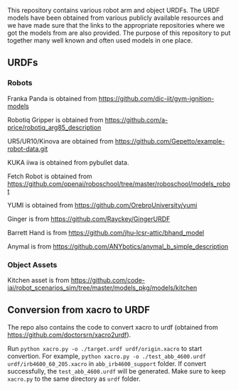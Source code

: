 This repository contains various robot arm and object URDFs. The URDF models have been obtained from various publicly available resources and we have made sure that the links to the appropriate repositories where we got the models from are also provided. The purpose of this repository to put together many well known and often used models in one place. 

## URDFs

### Robots 

Franka Panda is obtained from https://github.com/dic-iit/gym-ignition-models

Robotiq Gripper is obtained from https://github.com/a-price/robotiq_arg85_description

UR5/UR10/Kinova are obtained from https://github.com/Gepetto/example-robot-data.git

KUKA iiwa is obtained from pybullet data.

Fetch Robot is obtained from https://github.com/openai/roboschool/tree/master/roboschool/models_robot

YUMI is obtained from https://github.com/OrebroUniversity/yumi

Ginger is from https://github.com/Rayckey/GingerURDF

Barrett Hand is from https://github.com/jhu-lcsr-attic/bhand_model

Anymal is from https://github.com/ANYbotics/anymal_b_simple_description

### Object Assets 

Kitchen asset is from https://github.com/code-iai/robot_scenarios_sim/tree/master/models_pkg/models/kitchen

## Conversion from xacro to URDF

The repo also contains the code to convert xacro to urdf (obtained from https://github.com/doctorsrn/xacro2urdf). 

Run `python xacro.py -o ./target.urdf urdf/origin.xacro` to start convertion. For example, `python xacro.py -o ./test_abb_4600.urdf urdf/irb4600_60_205.xacro` in `abb_irb4600_support` folder. If convert successfully, the `test_abb_4600.urdf` will be generated. Make sure to keep `xacro.py` to the same directory as `urdf` folder.
